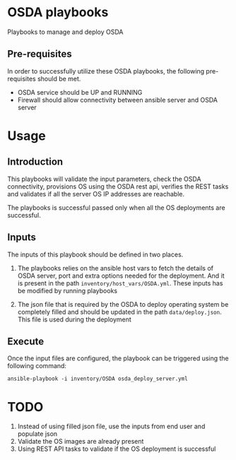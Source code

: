 # OSDA playbooks
Playbooks to manage and deploy OSDA

## Pre-requisites
In order to successfully utilize these OSDA playbooks, the following pre-requisites should be met.

- OSDA service should be UP and RUNNING
- Firewall should allow connectivity between ansible server and OSDA server

# Usage

## Introduction
This playbooks will validate the input parameters, check the OSDA connectivity, provisions OS using the OSDA rest api, verifies the REST tasks and validates if all the server OS IP addresses are reachable.

The playbooks is successful passed only when all the OS deployments are successful.

## Inputs

The inputs of this playbook should be defined in two places.

1. The playbooks relies on the ansible host vars to fetch the  details of OSDA server, port and extra options needed for the deployment. And it is present in the path ```inventory/host_vars/OSDA.yml```. These inputs has be modified by running playbooks

2. The json file that is required by the OSDA to deploy operating system be completely filled and should be updated in the path ```data/deploy.json```. This file is used during the deployment

## Execute

Once the input files are configured, the playbook can be triggered using the following command:

```ansible-playbook -i inventory/OSDA osda_deploy_server.yml```

# TODO
1. Instead of using filled json file, use the inputs from end user and populate json
2. Validate the OS images are already present
3. Using REST API tasks to validate if the OS deployment is successful
